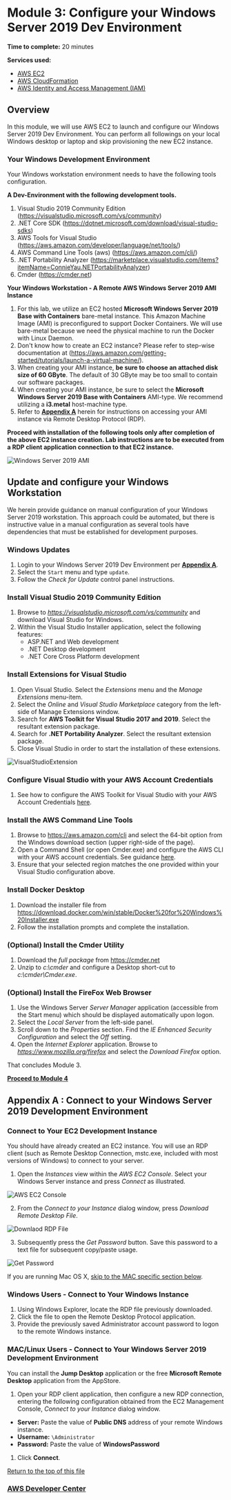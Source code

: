 # Module 3: Configure your Windows Server 2019 Dev Environment

**Time to complete:** 20 minutes

**Services used:**
* [AWS EC2](https://aws.amazon.com/ec2/)
* [AWS CloudFormation](https://aws.amazon.com/cloudformation/)
* [AWS Identity and Access Management (IAM)](https://aws.amazon.com/iam/)

## Overview

In this module, we will use AWS EC2 to launch and configure our Windows Server 2019 Dev Environment. You can perform all followings on your local Windows desktop or laptop and skip provisioning the new EC2 instance.

<a id='dev-env'></a>
### Your Windows Development Environment
Your Windows workstation environment needs to have the following tools configuration.

**A Dev-Environment with the following development tools.** 
1. Visual Studio 2019 Community Edition (https://visualstudio.microsoft.com/vs/community)
2. .NET Core SDK (https://dotnet.microsoft.com/download/visual-studio-sdks)
3. AWS Tools for Visual Studio (https://aws.amazon.com/developer/language/net/tools/)
4. AWS Command Line Tools (aws)  (https://aws.amazon.com/cli/)
5. .NET Portability Analyzer (https://marketplace.visualstudio.com/items?itemName=ConnieYau.NETPortabilityAnalyzer)
6. Cmder (https://cmder.net) 


**Your Windows Workstation - A Remote AWS Windows Server 2019 AMI Instance**

1. For this lab, we utilize an EC2 hosted **Microsoft Windows Server 2019 Base with Containers** bare-metal instance. This Amazon Machine Image (AMI) is preconfigured to support Docker Containers. We will use bare-metal because we need the physical machine to run the Docker with Linux Daemon. 
2. Don't know how to create an EC2 instance?  Please refer to step-wise documentation at (https://aws.amazon.com/getting-started/tutorials/launch-a-virtual-machine/). 
3. When creating your AMI instance, **be sure to choose an attached disk size of 60 GByte**.  The default of 30 GByte may be too small to contain our software packages.
4. When creating your AMI instance, be sure to select the **Microsoft Windows Server 2019 Base with Containers** AMI-type.  We recommend utilizing a **i3.metal** host-machine type. 
5. Refer to  <a href="#appendix-a">**Appendix A**</a> herein for instructions on accessing your AMI instance via Remote Desktop Protocol (RDP). 

**Proceed with installation of the following tools only after completion of the above EC2 instance creation. Lab instructions are to be executed from a RDP client application connection to that EC2 instance.**

![Windows Server 2019 AMI](/images/module-3/WindowsServer2019-AMI-1.jpg)


## Update and configure your Windows Workstation

We herein provide guidance on manual configuration of your Windows Server 2019 workstation.  This approach could be automated, but there is instructive value in a manual configuration as several tools have dependencies that must be established for development purposes.

### Windows Updates

1. Login to your Windows Server 2019 Dev Environment per <a href="#appendix-a">**Appendix A**</a>. 
2. Select the `Start` menu and type `update`.  
3. Follow the *Check for Update* control panel instructions.

### Install Visual Studio 2019 Community Edition

1. Browse to *https://visualstudio.microsoft.com/vs/community* and download Visual Studio for Windows.
2. Within the Visual Studio Installer application, select the following features:
    * ASP.NET and Web development
    * .NET Desktop development
    * .NET Core Cross Platform development

### Install Extensions for Visual Studio

1. Open Visual Studio.  Select the *Extensions* menu and the *Manage Extensions* menu-item.
2. Select the *Online* and *Visual Studio Marketplace* category from the left-side of Manage Extensions window.
3. Search for **AWS Toolkit for Visual Studio 2017 and 2019**.  Select the resultant extension package.
4. Search for **.NET Portability Analyzer**.  Select the resultant extension package.
5. Close Visual Studio in order to start the installation of these extensions.

![VisualStudioExtension](/images/module-3/WindowsAMI-VStudioExtensions.jpg)

### Configure Visual Studio with your AWS Account Credentials

1.  See how to configure the AWS Toolkit for Visual Studio with your AWS Account Credentials [here](https://docs.aws.amazon.com/toolkit-for-visual-studio/latest/user-guide/credentials.html).

### Install the AWS Command Line Tools

1. Browse to https://aws.amazon.com/cli and select the 64-bit option from the Windows download section (upper right-side of the page).
2. Open a Command Shell (or open Cmder.exe) and configure the AWS CLI with your AWS account credentials.  See guidance [here](https://docs.aws.amazon.com/cli/latest/userguide/cli-chap-configure.html).
3. Ensure that your selected region matches the one provided within your Visual Studio configuration above.

### Install Docker Desktop
1. Download the installer file from https://download.docker.com/win/stable/Docker%20for%20Windows%20Installer.exe
2. Follow the installation prompts and complete the installation.

### (Optional) Install the Cmder Utility

1. Download the *full package* from https://cmder.net
2. Unzip to *c:\cmder* and configure a Desktop short-cut to *c:\cmder\Cmder.exe*.

### (Optional) Install the FireFox Web Browser

1. Use the Windows Server *Server Manager* application (accessible from the Start menu) which should be displayed automatically upon logon.
2. Select the *Local Server* from the left-side panel.
3. Scroll down to the *Properties* section.  Find the *IE Enhanced Security Configuration* and select the *Off* setting.
4. Open the *Internet Explorer* application.  Browse to *https://www.mozilla.org/firefox* and select the *Download Firefox* option.

That concludes Module 3.

**[Proceed to Module 4](/module-4)**


<a id='appendix-a'></a>
## Appendix A : Connect to your Windows Server 2019 Development Environment

### Connect to Your EC2 Development Instance

You should have already created an EC2 instance.  You will use an RDP client (such as Remote Desktop Connection, mstc.exe, included with most versions of Windows) to connect to your server. 

1. Open the *Instances* view within the *AWS EC2 Console*.  Select your Windows Server instance and press *Connect* as illustrated.

![AWS EC2 Console](/images/module-3/WindowsAMI-Connect-1.jpg)

2. From the *Connect to your Instance* dialog window, press *Download Remote Desktop File*.

![Downlaod RDP File](/images/module-3/WindowsAMI-Connect-2.jpg)

3. Subsequently press the *Get Password* button.  Save this password to a text file for subsequent copy/paste usage.

![Get Password](/images/module-3/WindowsAMI-Connect-3.jpg)

If you are running Mac OS X, <a href="#rdp-MACLinux">skip to the MAC specific section below</a>.

### Windows Users - Connect to Your Windows Instance

1. Using Windows Explorer, locate the RDP file previously downloaded. 
2. Click the file to open the Remote Desktop Protocol application.  
3. Provide the previously saved Administrator account password to logon to the remote Windows instance.

<a id='rdp-MACLinux'></a>
### MAC/Linux Users - Connect to Your Windows Server 2019 Development Environment 

You can install the **Jump Desktop** application or the free **Microsoft Remote Desktop** application from the AppStore.  

1. Open your RDP client application, then configure a new RDP connection, entering the following configuration obtained from the EC2 Management Console, *Connect to your Instance* dialog window.

* **Server:** Paste the value of **Public DNS** address of your remote Windows instance.
* **Username:** `\Administrator`
* **Password:** Paste the value of **WindowsPassword**

1. Click **Connect**.

<a href="#dev-env">Return to the top of this file</a>



### [AWS Developer Center](https://developer.aws)

